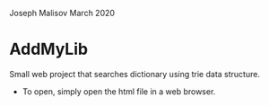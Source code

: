 Joseph Malisov
March 2020

# AddMyLib
 Small web project that searches dictionary using trie data structure.
 
 - To open, simply open the html file in a web browser.